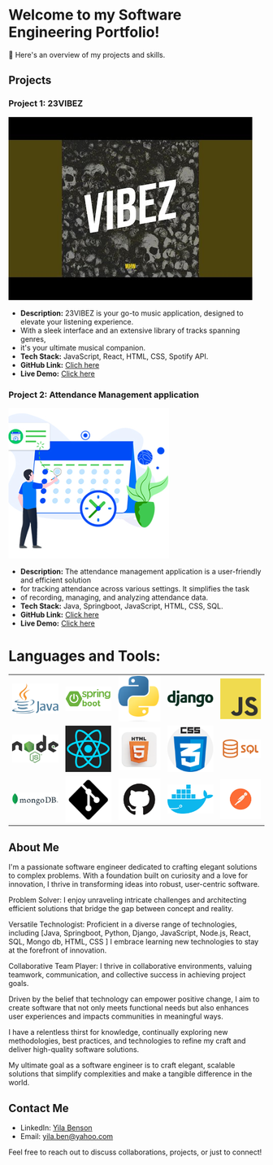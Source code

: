 
# Welcome to my Software Engineering Portfolio!

🚀 Here's an overview of my projects and skills.

## Projects

### Project 1: 23VIBEZ
![Project Image](https://raw.githubusercontent.com/wyeben/23vibez/main/public/favicon.ico)

- **Description:** 23VIBEZ is your go-to music application, designed to elevate your listening experience.
-   With a sleek interface and an extensive library of tracks spanning genres,
-   it's your ultimate musical companion.
- **Tech Stack:** JavaScript, React, HTML, CSS, Spotify API.
- **GitHub Link:** [Clich here](https://github.com/wyeben/23vibez)
- **Live Demo:** [Click here](https://23vibez.vercel.app/)

### Project 2: Attendance Management application
![Project Image](https://github.com/wyeben/attendance-management-/blob/main/attendanceLandingPage/assets/Screenshot%202023-12-05%20154051.png)
- **Description:** The attendance management application is a user-friendly and efficient solution
-   for tracking attendance across various settings. It simplifies the task
-   of recording, managing, and analyzing attendance data.
- **Tech Stack:** Java, Springboot, JavaScript, HTML, CSS, SQL.
- **GitHub Link:** [Click here ](https://github.com/wyeben/attendance-management-)
- **Live Demo:** [Click here ](https://wyeben.github.io/attendance-management-/attendanceLandingPage/index.html)

<!-- Add more projects as needed -->
<!--
# Skills

<img src="https://github.com/wyeben/logo/blob/main/java-logo-CE0198242E-seeklogo.com.png" alt="Java" width="100">
<img src="https://github.com/wyeben/logo/blob/main/spring-boot.png" alt="Springboot" width="100">
<img src="https://github.com/wyeben/logo/blob/main/Python-logo-notext.svg.png" alt="Python" width="100">
<img src="https://github.com/wyeben/logo/blob/main/django-logo-positive.png" alt="Django" width="100">
<img src="https://github.com/wyeben/logo/blob/main/JavaScript-logo.png" alt="JavaScript" width="100">
<img src="https://github.com/wyeben/logo/blob/main/590px-Node.js_logo.svg.png" alt="Node.js" width="100">
<img src="https://github.com/wyeben/logo/blob/main/react-1-logo-png-transparent.png" alt="React" width="100">
<img src="https://github.com/wyeben/logo/blob/main/html-logo.webp" alt="Html" width="100">
<img src="https://github.com/wyeben/logo/blob/main/919826.png" alt="Css" width="100">
<img src="https://github.com/wyeben/logo/blob/main/Sql_data_base_with_logo.png" alt="SQL" width="100">
<img src="https://github.com/wyeben/logo/blob/main/MongoDB_Logo.svg.png" alt="Mongodb" width="100">
<img src="https://github.com/wyeben/logo/blob/main/logomark-black@2x.png" alt="Git" width="100">
<img src="https://github.com/wyeben/logo/blob/main/GitHub-Mark-ea2971cee799.png" alt="Github" width="100">
-->
# Languages and Tools:

|       |       |       |       |       |
|-------|-------|-------|-------|-------|
| ![Java](https://github.com/wyeben/logo/blob/main/java-logo-CE0198242E-seeklogo.com.png) | ![Springboot](https://github.com/wyeben/logo/blob/main/spring-boot.png) | ![Python](https://github.com/wyeben/logo/blob/main/Python-logo-notext.svg.png) | ![Django](https://github.com/wyeben/logo/blob/main/django-logo-positive.png) | ![JavaScript](https://github.com/wyeben/logo/blob/main/JavaScript-logo.png) |
| ![Node.js](https://github.com/wyeben/logo/blob/main/590px-Node.js_logo.svg.png) | ![React](https://github.com/wyeben/logo/blob/main/react-1-logo-png-transparent.png) | ![Html](https://github.com/wyeben/logo/blob/main/html-logo.webp) | ![Css](https://github.com/wyeben/logo/blob/main/919826.png) | ![SQL](https://github.com/wyeben/logo/blob/main/Sql_data_base_with_logo.png) |
| ![Mongodb](https://github.com/wyeben/logo/blob/main/MongoDB_Logo.svg.png) | ![Git](https://github.com/wyeben/logo/blob/main/logomark-black@2x.png) | ![Github](https://github.com/wyeben/logo/blob/main/GitHub-Mark-ea2971cee799.png) | ![Docker](https://github.com/wyeben/logo/blob/main/docker-logo-9FF973197B-seeklogo.com.png)| ![Postman](https://github.com/wyeben/logo/blob/main/postman-image.png)|




## About Me

I'm a passionate software engineer dedicated to crafting elegant solutions 
to complex problems. With a foundation built on curiosity and a love for innovation,
I thrive in transforming ideas into robust, user-centric software.

Problem Solver: I enjoy unraveling intricate challenges and architecting efficient 
solutions that bridge the gap between concept and reality.

Versatile Technologist: Proficient in a diverse range of technologies, including
[Java, Springboot, Python, Django, JavaScript, Node.js, React, SQL, Mongo db, HTML, CSS ]
I embrace learning new technologies to stay at the forefront of innovation.

Collaborative Team Player: I thrive in collaborative environments, valuing teamwork, communication,
and collective success in achieving project goals.

Driven by the belief that technology can empower positive change, I aim to create software that 
not only meets functional needs but also enhances user experiences and impacts communities in meaningful ways.

I have a relentless thirst for knowledge, continually exploring new methodologies, 
best practices, and technologies to refine my craft and deliver high-quality software solutions.

My ultimate goal as a software engineer is to craft elegant, scalable solutions that simplify complexities 
and make a tangible difference in the world.


## Contact Me

- LinkedIn: [Yila Benson ](https://www.linkedin.com/in/yila-benson-872392132/)
- Email: yila.ben@yahoo.com

Feel free to reach out to discuss collaborations, projects, or just to connect!

<!-- Add more sections like Education, Certifications, etc., if needed -->


<!---
wyeben/wyeben is a ✨ special ✨ repository because its `README.md` (this file) appears on your GitHub profile.
You can click the Preview link to take a look at your changes.
--->

